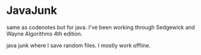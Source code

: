 # JavaJunk
same as codenotes but for java. 
I've been working through Sedgewick and Wayne Algorithms 4th edition.

java junk where I save random files.
I mostly work offline.


